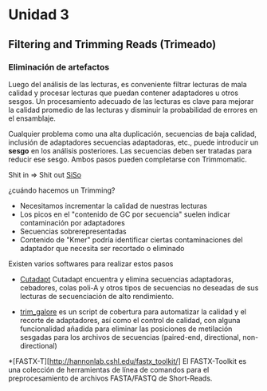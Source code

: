 
# Unidad 3

## Filtering and Trimming Reads (Trimeado)
### Eliminación de artefactos

  Luego del análisis de las lecturas, es conveniente filtrar lecturas de mala calidad y
procesar lecturas que puedan contener adaptadores u otros sesgos. Un procesamiento
adecuado de las lecturas es clave para mejorar la calidad promedio de las lecturas y disminuir
la probabilidad de errores en el ensamblaje.

  Cualquier problema como una alta duplicación, secuencias de baja calidad, inclusión de adaptadores
secuencias adaptadoras, etc., puede introducir un **sesgo** en los análisis posteriores. Las secuencias deben ser
tratadas para reducir ese sesgo. Ambos pasos pueden completarse con Trimmomatic.

Shit in => Shit out [SiSo](https://www.urbandictionary.com/define.php?term=siso)

¿cuándo hacemos un Trimming?
+ Necesitamos incrementar la calidad de nuestras lecturas
+ Los picos en el "contenido de GC por secuencia" suelen indicar contaminación por adaptadores
+ Secuencias sobrerepresentadas
+ Contenido de "Kmer" podría identificar ciertas contaminaciones del adaptador que necesita ser recortado o eliminado

Existen varios softwares para realizar estos pasos

* [Cutadapt](https://cutadapt.readthedocs.io/en/stable/index.html)
  Cutadapt encuentra y elimina secuencias adaptadoras, cebadores, colas poli-A y otros tipos de secuencias no deseadas de sus lecturas de secuenciación de alto rendimiento.

* [trim_galore](https://github.com/FelixKrueger/TrimGalore/blob/master/Docs/Trim_Galore_User_Guide.md)
  es un script de cobertura para automatizar la calidad y el recorte de adaptadores, así como el control de calidad, con alguna funcionalidad añadida para eliminar las posiciones de metilación sesgadas para los archivos de secuencias (paired-end, directional, non-directional)

*[FASTX-T][http://hannonlab.cshl.edu/fastx_toolkit/]
  El FASTX-Toolkit es una colección de herramientas de línea de comandos para el preprocesamiento de archivos FASTA/FASTQ de Short-Reads.

